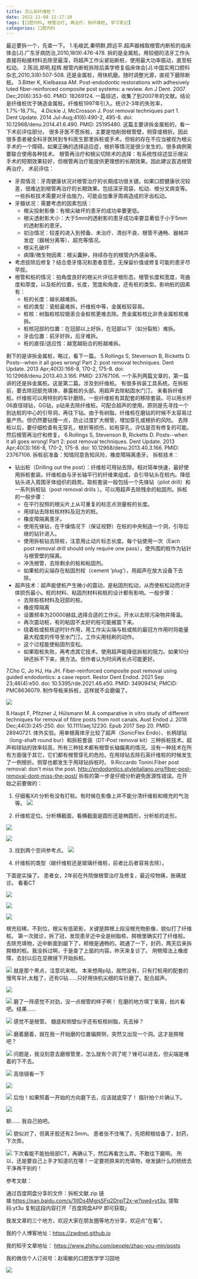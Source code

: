 ```yaml
---
title: 怎么拆纤维桩？
date: 2022-11-08 12:17:10
tags: [口腔内科, 根管治疗, 再治疗，拆纤维桩, 学习笔记]
categories: 口腔内科
---
```

最近要拆一个，先查一下。
1.毛峻武,秦明群,顾远平.超声器械取根管内断桩的临床体会[J].广东牙病防治,2010,18(9):476-478.
拆的是金属桩。用较细的洁牙工作头直接将粘接材料去除至最深，将超声工作尖紧贴断桩，使用最大功率振动，直至桩松动。
2.陈润,郑明,程辉.根管内断桩拆除后美学修复临床体会[J].中国实用口腔科杂志,2010,3(8):507-508.
还是金属桩，用快机磨。随时调整光源，直视下磨除断桩。
3.Bitter K, Kielbassa AM. Post-endodontic restorations with adhesively luted fiber-reinforced composite post systems: a review. Am J Dent. 2007 Dec;20(6):353-60. PMID: 18269124.
一篇综述，收集了到2007年的文献。结论是纤维桩优于铸造金属桩。纤维桩1997年引入。统计2-3年的失败率，1.7%-18.7%。
4.Dickie J, McCrosson J. Post removal techniques part 1. Dent Update. 2014 Jul-Aug;41(6):490-2, 495-8. doi: 10.12968/denu.2014.41.6.490. PMID: 25195480.
这篇主要讲拆金属桩的，看一下术前评估部分。
很多牙医不愿拆桩，主要是怕削弱根管壁，侧穿或根折。因此很多患者被全科牙医转到专科医生那里拆桩或手术。但桩的存在不应当被视为根尖手术的一个障碍。如果正确的选择适应症，根折等情况是很少发生的。很多病例需要联合使用各种技术。
根管再治疗和根尖切除术的选择：有系统性综述显示根尖手术的短期效果较好，但根管再治疗能提供更理想的长期效果。因此建议首选根管再治疗。
术前评估：
- 牙周情况：牙周健康状况对根管治疗的长期成功很关键。如果口腔健康状况较差，很难达到根管再治疗的长期效果。包括深牙周袋、松动、根分叉病变等。一些拆桩技术需要对牙齿施力，可能会加重牙周病造成的牙齿松动。
- 牙髓状况：需要考虑的因素包括：
    - 根尖投射影像：有根尖破坏的患牙的成功率要更低。
    - 根尖透射影大小：大于5mm的透射影的患牙成功率要显著低于小于5mm的透射影的患牙。
    - 初治情况：较差的进入到预备、未治疗、清创不良、根管不通畅、器械并发症（器械分离等）、超充等情况。
    - 根尖孔破坏
    - 病理/微生物因素：根尖囊肿，持续存在的根管内外感染等。
- 考虑拔除后修复？结合患牙情况和患者意愿，无保留价值或修复可能的患牙尽早拔。
- 根管和桩的情况：拍角度良好的根尖片评估牙根形态，根管长度和宽度，弯曲度和厚度，以及桩的位置，长度，宽度和角度，还有桩的类型。影响桩的因素有：
    - 桩的长度：越长越难拆。
    - 桩的类型：瓷桩最难拆，纤维桩中等，金属桩较容易。
    - 桩核：树脂桩核较银汞合金桩核更难去除。贵金属桩核比非贵金属桩核难拆。
    - 桩核冠部的位置：在冠部以上好拆，在冠部以下（如分裂桩）难拆。
    - 牙齿位置：前牙好拆，后牙难拆。
    - 桩的直径/适应性：越宽越贴合的桩越难拆。

剩下的是讲拆金属桩，略过，看下一篇。
5.Rollings S, Stevenson B, Ricketts D. Posts--when it all goes wrong! Part 2: post removal techniques. Dent Update. 2013 Apr;40(3):166-8, 170-2, 175-8. doi: 10.12968/denu.2013.40.3.166. PMID: 23767106.
一个系列两篇文章的，第一篇讲的还是拆金属桩。这是第二篇。涉及到纤维桩。
有很多拆装工具系统。在拆桩前，要去除冠部充填体，暴露桩的头部。用超声去除粘固水门汀。
来看拆纤维桩。纤维桩可以用特别的车针磨除。一些纤维桩有其配套的移除套装。可以用长杆06直径球钻，GG钻，p钻来去除纤维桩。可配合超声的使用。原则是先寻找一个到达桩的中心的引导洞，再往下钻。由于有树脂，纤维桩在磨钻的时候不太容易过量产热。但仍然要钻慢一点，防止过度扩大根管，增加穿孔或根折的风险。
去除桩以后，要仔细检查有无穿孔，根折等损伤，如有穿孔，评估是否有修复的可能。然后根管再治疗和修复。
6.Rollings S, Stevenson B, Ricketts D. Posts--when it all goes wrong! Part 2: post removal techniques. Dent Update. 2013 Apr;40(3):166-8, 170-2, 175-8. doi: 10.12968/denu.2013.40.3.166. PMID: 23767106.
拆桩前准备：知情同意告知风险，橡皮障隔离患牙。
拆桩技术：
- 钻出桩（Drilling out the post）：纤维桩可用钻去除。相对简单快速，最好使用拆桩套装。纤维桩由与牙长轴平行的纤维束组成，会引导钻头在桩内。降低钻头进入周围牙体组织的趋势。取桩套装一般包括一个先锋钻（pilot drill）和一系列拆桩钻（post  removal drills ）。可以用超声去除残余的粘固剂。拆桩的一般步骤：
    - 在平行投照的根尖片上从可重复的标志点测量桩的长度。
    - 用球钻去除桩核材料及冠方的桩。
    - 橡皮障隔离患牙。
    - 使用先锋钻，在干燥情况下（保证视野）在桩的中央制造一个洞，引导后继的钻针进入。
    - 使用拆桩钻去除桩，注意用止动片标志长度。每个钻使用一次（Each post removal drill  should only require one pass），使外围的桩作为钻针与根管壁的隔离。
    - 冲洗根管，去除剩余的桩和粘固剂。
    - 如果桩的尖端存在粘固剂栓（cement ‘plug’），用超声在放大设备下去除。
- 超声技术：超声能使桩产生微小的震动，是粘固剂松动，从而使桩松动而对牙体损伤最小。桩的材料、粘固剂材料和桩的设计都有影响。一般步骤：
    - 去除桩核材料及冠部的桩。
    - 橡皮障隔离
    - 设置频率为20000赫兹,选择合适的工作尖。开水以去除污染物并降温。
    - 再次震动桩，有的粘固不太好的桩可能被震下来。
    - 绕着桩或桩核逆时针作用，用工作尖尖端与桩或核的最冠方作用时将能量最大程度的传导至水门汀。工作尖用轻刷的动作。
    - 这个过程能使粘固剂变松。
    - 如果取桩失败，再考虑其它技术。使用超声能降低拆桩的阻力。如果10分钟还拆不下来，换方法。但作者认为时间再长点可能更好。

7.Cho C, Jo HJ, Ha JH. Fiber-reinforced composite post removal using guided endodontics: a case report. Restor Dent Endod. 2021 Sep 23;46(4):e50. doi: 10.5395/rde.2021.46.e50. PMID: 34909414; PMCID: PMC8636079.
制作导板来拆桩，这样就不会磨偏了。

![](https://zymblog-1258069789.cos.ap-chengdu.myqcloud.com/blog0330-postremove/01.jpg)

8.Haupt F, Pfitzner J, Hülsmann M. A comparative in vitro study of different techniques for removal of fibre posts from root canals. Aust Endod J. 2018 Dec;44(3):245-250. doi: 10.1111/aej.12230. Epub 2017 Sep 20. PMID: 28940721.
体外实验。用单根离体牙比较了超声（SonicFlex Endo）、长柄球钻（long-shaft round bur）和拆桩套装（DT-Post removal kit）三种拆桩技术。超声和球钻的效率较高，所有三种技术都有根管长轴偏离的情况。没有一种技术在所有方面强于其它，它们都有根管穿孔的危险。在用球钻去除石英纤维桩的时候发生了一例根折。侧穿也都发生于用球钻拆桩时。
9.Riccardo Tonini.Fiber post removal: don't miss the post. http://endodontics.styleitaliano.org/fiber-post-removal-dont-miss-the-post/
拆桩的第一步是仔细分析避免医源性错误。在开始之前要做的：
1. 仔细看X片分析有没有打桩。有时候在影像上并不能分清纤维桩和根充的气泡等。
![](https://zymblog-1258069789.cos.ap-chengdu.myqcloud.com/blog0330-postremove/02.jpg)

2. 纤维桩定位。分析横截面，看横截面是圆形还是椭圆形，分析桩的走形。

![](https://zymblog-1258069789.cos.ap-chengdu.myqcloud.com/blog0330-postremove/03.jpg)

![](https://zymblog-1258069789.cos.ap-chengdu.myqcloud.com/blog0330-postremove/04.jpg)


3. 找到两个空间参考点。
![](https://zymblog-1258069789.cos.ap-chengdu.myqcloud.com/blog0330-postremove/05.jpg)

4. 纤维桩的类型（碳纤维桩还是玻璃纤维桩，前者比后者容易去除）。


下面是实操了。
患者女，2年前在外院做根管治疗及修复，最近咬物痛，胀痛就诊。
看看CT

![](https://zymblog-1258069789.cos.ap-chengdu.myqcloud.com/blog0330-postremove/06.jpg)

![](https://zymblog-1258069789.cos.ap-chengdu.myqcloud.com/blog0330-postremove/07.jpg)

![](https://zymblog-1258069789.cos.ap-chengdu.myqcloud.com/blog0330-postremove/08.jpg)

根充较稀，不到位，根尖有低密影，关键是腭根上段没根充物影像，貌似打了纤维桩。
第一次就诊，拆了冠，发现患牙近中全是树脂核，腭根里确实打了纤维桩。去除充填物，近中断面到龈下了，颊根是通畅的。疏通了一下，封药，两天后来拆腭根的桩。我没拆过啊，于是查了上面的内容。昨天来复诊了。
用劈障法上橡皮障，去封以后在显微镜下开始拆桩。

![](https://zymblog-1258069789.cos.ap-chengdu.myqcloud.com/blog0330-postremove/09.jpg)
就是那个黑点，注意坑来啦。
本来想用p钻，居然没有，只有打桩用的配套的慢弯车针,太粗了，还有G钻……只好用快机尖细的车针磨了。配合超声。

![](https://zymblog-1258069789.cos.ap-chengdu.myqcloud.com/blog0330-postremove/10.jpg)

![](https://zymblog-1258069789.cos.ap-chengdu.myqcloud.com/blog0330-postremove/11.jpg)
磨了一阵感觉不对劲，没一点根管的样子啊！
在磨的地方填丁氧膏，拍片看吧。结果……

![](https://zymblog-1258069789.cos.ap-chengdu.myqcloud.com/blog0330-postremove/12.jpg)
感觉不是根管。
髓底和侧壁似乎还有桩核树脂，先去掉？

![](https://zymblog-1258069789.cos.ap-chengdu.myqcloud.com/blog0330-postremove/13.jpg)
磨着磨着，就在我一开始磨的位置偏腭侧，突然又出现一个洞。这才是腭根吧？

![](https://zymblog-1258069789.cos.ap-chengdu.myqcloud.com/blog0330-postremove/14.jpg)
问题是，我没刻意去磨根管里，怎么就有个洞了呢？锉可以进去，但尖端是堵着的下不去。

![](https://zymblog-1258069789.cos.ap-chengdu.myqcloud.com/blog0330-postremove/15.jpg)
高倍镜看一下

![](https://zymblog-1258069789.cos.ap-chengdu.myqcloud.com/blog0330-postremove/16.jpg)

![](https://zymblog-1258069789.cos.ap-chengdu.myqcloud.com/blog0330-postremove/17.jpg)
后怕！如果照着一开始的方向磨下去，应该就底穿了！
插针拍个片确认下。

![](https://zymblog-1258069789.cos.ap-chengdu.myqcloud.com/blog0330-postremove/18.jpg)

额……
我自己拍吧。

![](https://zymblog-1258069789.cos.ap-chengdu.myqcloud.com/blog0330-postremove/19.jpg)
貌似对了，但离牙胶还有2.5mm。
患者张不住嘴了，先把颊根给备了，封药，下次弄。

![](https://zymblog-1258069789.cos.ap-chengdu.myqcloud.com/blog0330-postremove/20.jpg)
下次看能不能拍局部CT，再确认下，然后再看怎么弄。不敢往下磨啊。
所以，还是要自己上手才知道坑在哪！一定要把原来的充填物，继发龋什么的统统去干净再干别的！

参考文献：

通过百度网盘分享的文件：拆桩文献.zip
链接:https://pan.baidu.com/s/1IlIDs4MgjsSFq2DnpT2x-w?pwd=yt3u 
提取码:yt3u
复制这段内容打开「百度网盘APP 即可获取」






我发文章的三个地方，欢迎大家在朋友圈等地方分享，欢迎点“在看”。

我的个人博客地址：https://zwdnet.github.io

我的知乎文章地址： https://www.zhihu.com/people/zhao-you-min/posts

我的微信个人订阅号：赵瑜敏的口腔医学学习园地

![](https://zymblog-1258069789.cos.ap-chengdu.myqcloud.com/other/wx.jpg)

